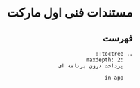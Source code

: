 <div dir="rtl">

مستندات فنی اول مارکت
=====================

فهرست
-----

```eval_rst
.. toctree::
   :maxdepth: 2
   پرداخت درون برنامه ای

   in-app

```

</div>
